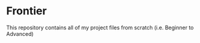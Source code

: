 # Frontier
This repository contains all of my project files from scratch (i.e. Beginner to Advanced)
